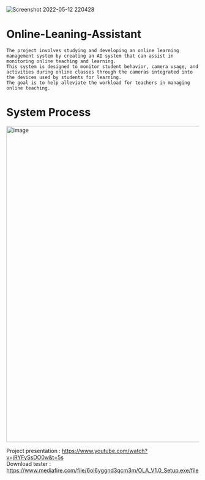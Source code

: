 ![Screenshot 2022-05-12 220428](https://user-images.githubusercontent.com/88589797/168106937-ba342afb-8bc1-45b3-a911-daf3027027fb.jpg)
# Online-Leaning-Assistant
    The project involves studying and developing an online learning management system by creating an AI system that can assist in monitoring online teaching and learning.
    This system is designed to monitor student behavior, camera usage, and activities during online classes through the cameras integrated into the devices used by students for learning.
    The goal is to help alleviate the workload for teachers in managing online teaching.
# System Process
<img width="825" alt="image" src="https://github.com/LifeWithM150/Online-Leaning-Assistant/assets/64091894/7487feac-d0f7-42ee-8964-f0bd3a1b6d67">

Project presentation : https://www.youtube.com/watch?v=jRYFySsDO0w&t=5s <br>
Download tester : https://www.mediafire.com/file/6ol6yggnd3qcm3m/OLA_V1.0_Setup.exe/file
